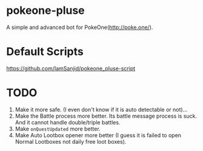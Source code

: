 # pokeone-pluse
A simple and advanced bot for PokeOne(http://poke.one/).

# Default Scripts
https://github.com/IamSanjid/pokeone_pluse-script

# TODO
1) Make it more safe. (I even don't know if it is auto detectable or not)...
3) Make the Battle process more better. Its battle message process is suck. And it cannot handle double/triple battles.
2) Make `onQuestUpdated` more better.
3) Make Auto Lootbox opener more better (I guess it is failed to open Normal Lootboxes not daily free loot boxes).
